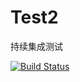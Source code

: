 # Test2
持续集成测试

[![Build Status](https://travis-ci.com/LyShine/Test2.svg?branch=master)](https://travis-ci.com/LyShine/Test2)
